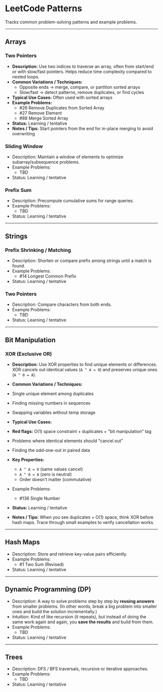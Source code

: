# LeetCode Patterns

Tracks common problem-solving patterns and example problems.

---

## Arrays
### Two Pointers
- **Description:** Use two indices to traverse an array, often from start/end or with slow/fast pointers. Helps reduce time complexity compared to nested loops.
- **Common Variations / Techniques:**
  - Opposite ends → merge, compare, or partition sorted arrays
  - Slow/fast → detect patterns, remove duplicates, or find cycles
- **Typical Use Cases:** Often used with sorted arrays
- **Example Problems:** 
  - #26 Remove Duplicates from Sorted Array
  - #27 Remove Element
  - #88 Merge Sorted Array
- **Status:** Learning / tentative
- **Notes / Tips:** Start pointers from the end for in-place merging to avoid overwriting

### Sliding Window
- Description: Maintain a window of elements to optimize subarray/subsequence problems.
- Example Problems:
  - TBD
- Status: Learning / tentative

### Prefix Sum
- Description: Precompute cumulative sums for range queries.
- Example Problems:
  - TBD
- Status: Learning / tentative

---

## Strings
### Prefix Shrinking / Matching
- Description: Shorten or compare prefix among strings until a match is found.
- Example Problems:
  - #14 Longest Common Prefix
- Status: Learning / tentative

### Two Pointers
- Description: Compare characters from both ends.
- Example Problems:
  - TBD
- Status: Learning / tentative

---

## Bit Manipulation
### XOR (Exclusive OR)
- **Description:** Use XOR properties to find unique elements or differences. XOR cancels out identical values (`A ^ A = 0`) and preserves unique ones (`A ^ 0 = A`).
- **Common Variations / Techniques:**
 - Single unique element among duplicates
 - Finding missing numbers in sequences
 - Swapping variables without temp storage
- **Typical Use Cases:** 
 - **Red flags:** O(1) space constraint + duplicates + "bit manipulation" tag
 - Problems where identical elements should "cancel out"
 - Finding the odd-one-out in paired data
- **Key Properties:**
  - `A ^ A = 0` (same values cancel)
  - `A ^ 0 = A` (zero is neutral)
  - Order doesn't matter (commutative)
- Example Problems:
  - #136 Single Number

- **Status:** Learning / tentative
- **Notes / Tips:** When you see duplicates + O(1) space, think XOR before hash maps. Trace through small examples to verify cancellation works.

---

## Hash Maps
- Description: Store and retrieve key-value pairs efficiently.
- Example Problems:
  - #1 Two Sum (Revised)
- Status: Learning / tentative

---

## Dynamic Programming (DP)
- Description: A way to solve problems step by step by **reusing answers** from smaller problems. (In other words, break a big problem into smaller ones and build the solution incrementally.)  
- Intuition: Kind of like recursion (it repeats), but instead of doing the same work again and again, you **save the results** and build from them.  
- Example Problems:
  - TBD
- Status: Learning / tentative

---

## Trees
- Description: DFS / BFS traversals, recursive or iterative approaches.
- Example Problems:
  - TBD
- Status: Learning / tentative
